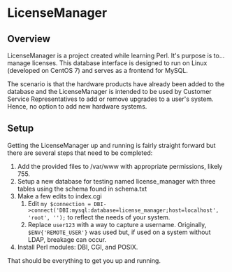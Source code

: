 # LicenseManager

## Overview
LicenseManager is a project created while learning Perl. It's purpose is to... manage licenses.
This database interface is designed to run on Linux (developed on CentOS 7) and serves as a frontend for MySQL.

The scenario is that the hardware products have already been added to the database and the LicenseManager is intended to 
be used by Customer Service Representatives to add or remove upgrades to a user's system. Hence, no option to add new hardware systems.

## Setup
Getting the LicenseManager up and running is fairly straight forward but there are several steps that need to be completed:
1. Add the provided files to /var/www with appropriate permissions, likely 755.
1. Setup a new database for testing named license_manager with three tables using the schema found in schema.txt
1. Make a few edits to index.cgi
   1. Edit `my $connection = DBI->connect('DBI:mysql:database=license_manager;host=localhost', 'root', '');` to reflect the needs of your system.
   1. Replace `user123` with a way to capture a username. Originally, `$ENV{'REMOTE_USER'}` was used but, if used on a system without LDAP, breakage can occur.
1. Install Perl modules: DBI, CGI, and POSIX.

That should be everything to get you up and running.
